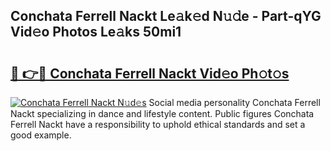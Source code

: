 ## Conchata Ferrell Nackt Le𝚊k𝚎d N𝚞𝚍e - Part-qYG Vid𝚎o Photos Le𝚊ks 50mi1

# <h2><a href="http://fb8kfw.evod.top/?m=Conchata+Ferrell+Nackt">🔗 👉🔴 Conchata Ferrell Nackt Vid𝚎o Ph𝚘t𝚘s</a></h2>

[![Conchata Ferrell Nackt N𝚞d𝚎s](https://i.imgur.com/8V9OHl7.gif)](http://fb8kfw.evod.top/?m=Conchata+Ferrell+Nackt)
Social media personality Conchata Ferrell Nackt specializing in dance and lifestyle content. Public figures Conchata Ferrell Nackt have a responsibility to uphold ethical standards and set a good example. 
